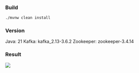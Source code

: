 ### Build 
```bash
./mvnw clean install 
```
### Version
Java: 21
Kafka: kafka_2.13-3.6.2
Zookeeper: zookeeper-3.4.14
### Result
<img src="result.png" />